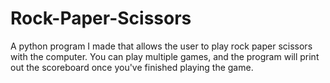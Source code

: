 Rock-Paper-Scissors
===================

A python program I made that allows the user to play rock paper scissors with the computer.
You can play multiple games, and the program will print out the scoreboard once you've finished playing the game. 
